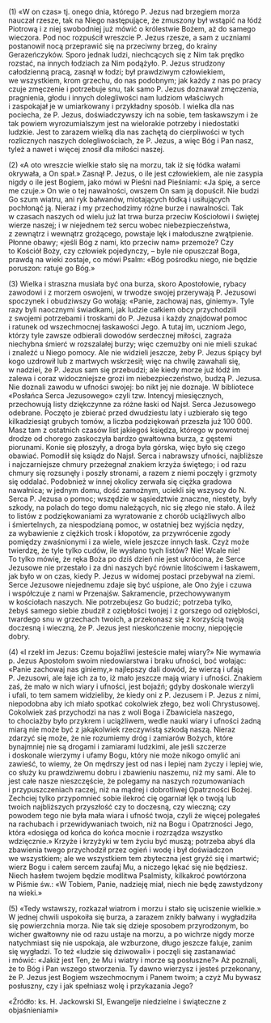 
\(1\) «W on czas» tj. onego dnia, którego P. Jezus nad brzegiem morza
nauczał rzesze, tak na Niego następujące, że zmuszony był wstąpić
na łódź Piotrową i z niej swobodniej już mówić o królestwie Bożem, aż
do samego wieczora. Pod noc rozpuścił wreszcie P. Jezus rzesze, a sam
z uczniami postanowił nocą przeprawić się na przeciwny brzeg, do krainy
Gerazeńczyków. Sporo jednak ludzi, niechcących się z Nim tak prędko
rozstać, na innych łodziach za Nim podążyło. P. Jezus strudzony
całodzienną pracą, zasnął w łodzi; był prawdziwym człowiekiem,
we wszystkiem, krom grzechu, do nas podobnym; jak każdy z nas po pracy
czuje zmęczenie i potrzebuje snu, tak samo P. Jezus doznawał zmęczenia,
pragnienia, głodu i innych dolegliwości nam ludziom właściwych
i zaspokajał je w umiarkowany i przykładny sposób. I wielka dla nas
pociecha, że P. Jezus, doświadczywszy ich na sobie, tem łaskawszym i że
tak powiem wyrozumialszym jest na wielorakie potrzeby i niedostatki
ludzkie. Jest to zarazem wielką dla nas zachętą do cierpliwości w tych
rozlicznych naszych dolegliwościach, że P. Jezus, a więc Bóg i Pan nasz,
tyleż a nawet i więcej znosił dla miłości naszej.

\(2\) «A oto wreszcie wielkie stało się na morzu, tak iż się łódka
wałami okrywała, a On spał.» Zasnął P. Jezus, o ile jest człowiekiem,
ale nie zasypia nigdy o ile jest Bogiem, jako mówi w Pieśni
nad Pieśniami: «Ja śpię, a serce me czuje.» On wie o tej nawalności,
owszem On sam ją dopuścił. Nie budzi Go szum wiatru, ani ryk bałwanów,
miotających łódką i usiłujących pochłonąć ją. Nieraz i my przechodzimy
różne burze i nawalności. Tak w czasach naszych od wielu już lat trwa
burza przeciw Kościołowi i świętej wierze naszej; i w niejednem też
sercu wobec niebezpieczeństwa, z zewnątrz i wewnątrz grożącego, powstaje
lęk i małoduszne zwątpienie. Płonne obawy; «jeśli Bóg z nami, kto
przeciw nam» przemoże? Czy to Kościół Boży, czy człowiek pojedynczy, –
byle nie opuszczał Boga, prawdą na wieki zostaje, co mówi Psalm: «Bóg
pośrodku niego, nie będzie poruszon: ratuje go Bóg.»

\(3\) Wielka i straszna musiała być ona burza, skoro Apostołowie, rybacy
zawodowi i z morzem oswojeni, w trwodze swojej przerywają P. Jezusowi
spoczynek i obudziwszy Go wołają: «Panie, zachowaj nas, giniemy». Tyle
razy byli naocznymi świadkami, jak ludzie całkiem obcy przychodzili
z swojemi potrzebami i troskami do P. Jezusa i każdy znajdował pomoc
i ratunek od wszechmocnej łaskawości Jego. A tutaj im, uczniom Jego,
którzy tyle zawsze odbierali dowodów serdecznej miłości, zagraża
niechybna śmierć w rozszalałej burzy; więc czemużby oni nie mieli szukać
i znaleźć u Niego pomocy. Ale nie widzieli jeszcze, żeby P. Jezus śpiący
był kogo uzdrowił lub z martwych wskrzesił; więc na chwilę zawahali się,
w nadziei, że P. Jezus sam się przebudzi; ale kiedy morze już łódź im
zalewa i coraz widoczniejsze grozi im niebezpieczeństwo, budzą
P. Jezusa. Nie doznali zawodu w ufności swojej: bo nikt jej nie doznaje.
W bibliotece «Posłańca Serca Jezusowego» czyli tzw. Intencyj
miesięcznych, przechowują listy dziękczynne za różne łaski od Najsł.
Serca Jezusowego odebrane. Poczęto je zbierać przed dwudziestu laty
i uzbierało się tego kilkadziesiąt grubych tomów, a liczba podziękowań
przeszła już 100 000. Masz tam z ostatnich czasów list jakiegoś księdza,
którego w powrotnej drodze od chorego zaskoczyła bardzo gwałtowna burza,
z gęstemi piorunami. Konie się płoszyły, a droga była górska, więc było
się czego obawiać. Pomodlił się ksiądz do Najsł. Serca i nabrawszy
ufności, najbliższe i najczarniejsze chmury przeżegnał znakiem krzyża
świętego; i od razu chmury się rozsunęły i poszły stronami, a razem
z niemi poczęły i grzmoty się oddalać. Podobnież w innej okolicy zerwała
się ciężka gradowa nawałnica; w jednym domu, dość zamożnym, uciekli się
wszyscy do N. Serca P. Jezusa o pomoc; wszędzie w sąsiedztwie znaczne,
niestety, były szkody, na polach do tego domu należących, nic się złego
nie stało. A ileż to listów z podziękowaniami za wyratowanie z chorób
uciążliwych albo i śmiertelnych, za niespodzianą pomoc, w ostatniej bez
wyjścia nędzy, za wybawienie z ciężkich trosk i kłopotów,
za przywrócenie zgody pomiędzy zwaśnionymi i za wiele, wiele jeszcze
innych łask. Czyż może twierdzę, że tyle tylko cudów, ile wysłano tych
listów? Nie! Wcale nie! To tylko mówię, że ręka Boża po dziś dzień nie
jest ukrócona, że Serce Jezusowe nie przestało i za dni naszych być
równie litościwem i łaskawem, jak było w on czas, kiedy P. Jezus
w widomej postaci przebywał na ziemi. Serce Jezusowe niejednemu zdaje
się być uśpione, ale Ono żyje i czuwa i współczuje z nami w Przenajśw.
Sakramencie, przechowywanym w kościołach naszych. Nie potrzebujesz Go
budzić; potrzeba tylko, żebyś samego siebie zbudził z oziębłości
twojej i z gorszego od oziębłości, twardego snu w grzechach twoich,
a przekonasz się z korzyścią twoją doczesną i wieczną, że P. Jezus jest
nieskończenie mocny, niepojęcie dobry.

\(4\) «I rzekł im Jezus: Czemu bojaźliwi jesteście małej wiary?» Nie
wymawia p. Jezus Apostołom swoim niedowiarstwa i braku ufności, boć
wołając: «Panie zachowaj nas giniemy,» najlepszy dali dowód, że wierzą
i ufają P. Jezusowi, ale łaje ich za to, iż mało jeszcze mają wiary
i ufności. Znakiem zaś, że mało w nich wiary i ufności, jest bojaźń;
gdyby doskonale wierzyli i ufali, to tem samem widzieliby, że kiedy oni
z P. Jezusem i P. Jezus z nimi, niepodobna aby ich miało spotkać
cokolwiek złego, bez woli Chrystusowej. Cokolwiek zaś przychodzi na nas
z woli Boga i Zbawiciela naszego, to chociażby było przykrem
i uciążliwem, wedle nauki wiary i ufności żadną miarą nie może być
z jakąkolwiek rzeczywistą szkodą naszą. Nieraz zdarzyć się może, że nie
rozumiemy dróg i zamiarów Bożych, które bynajmniej nie są drogami
i zamiarami ludzkimi, ale jeśli szczerze i doskonale wierzymy i ufamy
Bogu, który nie może nikogo omylić ani zawieść, to wiemy, że On mędrszy
jest od nas i lepiej nam życzy i lepiej wie, co służy ku prawdziwemu
dobru i zbawieniu naszemu, niż my sami. Ale to jest całe nasze
nieszczęście, że polegamy na naszych rozumowaniach i przypuszczeniach
raczej, niż na mądrej i dobrotliwej Opatrzności Bożej. Zechciej tylko
przypomnieć sobie ilekroć cię ogarniał lęk o twoją lub
twoich najbliższych przyszłość czy to doczesną, czy wieczną; czy powodem
tego nie była mała wiara i ufność twoja, czyli że więcej polegałeś
na rachubach i przewidywaniach twoich, niż na Bogu i Opatrzności Jego,
która «dosięga od końca do końca mocnie i rozrządza wszystko
wdzięcznie.» Krzyże i krzyżyki w tem życiu być muszą; potrzeba abyś dla
zbawienia twego przychodził przez ogień i wodę i był doświadczon
we wszystkiem; ale we wszystkiem tem zbyteczna jest gryźć się i martwić;
wierz Bogu i całem sercem zaufaj Mu, a niczego lękać się nie będziesz.
Niech hasłem twojem będzie modlitwa Psalmisty, kilkakroć powtórzona
w Piśmie św.: «W Tobiem, Panie, nadzieję miał, niech nie będę
zawstydzony na wieki.»

\(5\) «Tedy wstawszy, rozkazał wiatrom i morzu i stało się uciszenie
wielkie.» W jednej chwili uspokoiła się burza, a zarazem znikły bałwany
i wygładziła się powierzchnia morza. Nie tak się dzieje sposobem
przyrodzonym, bo wicher gwałtowny nie od razu ustaje na morzu, a po
wichrze nigdy morze natychmiast się nie uspokaja, ale wzburzone, długo
jeszcze faluje, zanim się wygładzi. To też «ludzie się dziwowali»
i poczęli się zastanawiać i mówić: «Jakiż jest Ten, że Mu i wiatry
i morze są posłuszne?» Aż poznali, że to Bóg i Pan wszego stworzenia. Ty
dawno wierzysz i jesteś przekonany, że P. Jezus jest Bogiem wszechmocnym
i Panem twoim; a czyż Mu bywasz posłuszny, czy i jak spełniasz wolę
i przykazania Jego?

«Źródło: ks. H. Jackowski SI, Ewangelje niedzielne i świąteczne z objaśnieniami»

